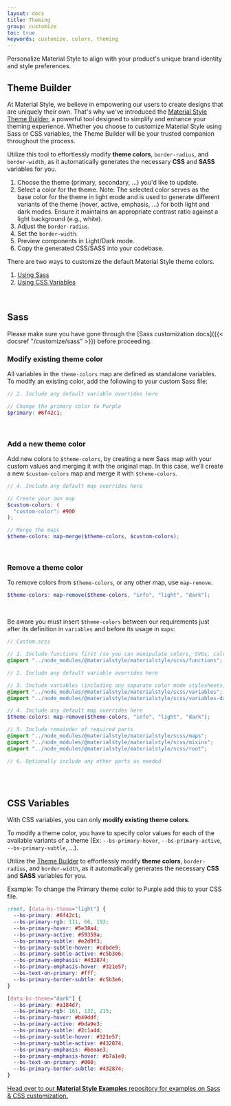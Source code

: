 ```yaml
---
layout: docs
title: Theming
group: customize
toc: true
keywords: customize, colors, theming
---
```


<p class="fs-4 ms-0 mb-4 page-description">
Personalize Material Style to align with your product's unique brand identity and style preferences.
</p>

## Theme Builder
At Material Style, we believe in empowering our users to create designs that are uniquely their own. That's why we've 
introduced the [Material Style Theme Builder](https://materialstyle.github.io/theme-builder), a powerful tool designed 
to simplify and enhance your theming experience. Whether you choose to customize Material Style using Sass or CSS 
variables, the Theme Builder will be your trusted companion throughout the process.

Utilize this tool to effortlessly modify **theme colors**, `border-radius`, and `border-width`, as it automatically 
generates the necessary **CSS** and **SASS** variables for you.

1. Choose the theme (primary, secondary, ...) you'd like to update.
2. Select a color for the theme.
   Note: The selected color serves as the base color for the theme in light mode and is used to generate different 
   variants of the theme (hover, active, emphasis, ...) for both light and dark modes. Ensure it maintains an 
   appropriate contrast ratio against a light background (e.g., white).
3. Adjust the `border-radius`.
4. Set the `border-width`.
5. Preview components in Light/Dark mode.
6. Copy the generated CSS/SASS into your codebase.

There are two ways to customize the default Material Style theme colors.
1. [Using Sass](#sass)
2. [Using CSS Variables](#css-variables)

<br>

## Sass
Please make sure you have gone through the [Sass customization docs]({{< docsref "/customize/sass" >}}) before proceeding.

### Modify existing theme color
All variables in the `theme-colors` map are defined as standalone variables. To modify an existing 
color, add the following to your custom Sass file:

```scss
// 2. Include any default variable overrides here

// Change the primary color to Purple
$primary: #6f42c1;
```
<br>

### Add a new theme color
Add new colors to `$theme-colors`, by creating a new Sass map with your custom values and merging 
it with the original map. In this case, we’ll create a new `$custom-colors` map and merge it with 
`$theme-colors`.

```scss
// 4. Include any default map overrides here

// Create your own map
$custom-colors: (
  "custom-color": #900
);

// Merge the maps
$theme-colors: map-merge($theme-colors, $custom-colors);
```
<br>

### Remove a theme color

To remove colors from `$theme-colors`, or any other map, use `map-remove`. 
```scss
$theme-colors: map-remove($theme-colors, "info", "light", "dark");
```
<br>

Be aware you must insert `$theme-colors` between our requirements just after its definition in 
`variables` and before its usage in `maps`:

```scss
// Custom.scss

// 1. Include functions first (so you can manipulate colors, SVGs, calc, etc)
@import "../node_modules/@materialstyle/materialstyle/scss/functions";

// 2. Include any default variable overrides here

// 3. Include variables (including any separate color mode stylesheets)
@import "../node_modules/@materialstyle/materialstyle/scss/variables";
@import "../node_modules/@materialstyle/materialstyle/scss/variables-dark";

// 4. Include any default map overrides here
$theme-colors: map-remove($theme-colors, "info", "light", "dark");

// 5. Include remainder of required parts
@import "../node_modules/@materialstyle/materialstyle/scss/maps";
@import "../node_modules/@materialstyle/materialstyle/scss/mixins";
@import "../node_modules/@materialstyle/materialstyle/scss/root";

// 6. Optionally include any other parts as needed
```

<br>
<br>

## CSS Variables

With CSS variables, you can only **modify existing theme colors**.

To modify a theme color, you have to specify color values for each of the available variants 
of a theme (Ex: `--bs-primary-hover`, `--bs-primary-active`, `--bs-primary-subtle`, ...).
 
Utilize the [Theme Builder](https://materialstyle.github.io/theme-builder) to effortlessly modify **theme colors**, 
`border-radius`, and `border-width`, as it automatically generates the necessary **CSS** and **SASS** variables for you.

Example: To change the Primary theme color to Purple add this to your CSS file.
```css
:root, [data-bs-theme="light"] {
  --bs-primary: #6f42c1;
  --bs-primary-rgb: 111, 66, 193;
  --bs-primary-hover: #5e38a4;
  --bs-primary-active: #59359a;
  --bs-primary-subtle: #e2d9f3;
  --bs-primary-subtle-hover: #cdbde9;
  --bs-primary-subtle-active: #c5b3e6;
  --bs-primary-emphasis: #432874;
  --bs-primary-emphasis-hover: #321e57;
  --bs-text-on-primary: #fff;
  --bs-primary-border-subtle: #c5b3e6;
}

[data-bs-theme="dark"] {
  --bs-primary: #a184d7;
  --bs-primary-rgb: 161, 132, 215;
  --bs-primary-hover: #b49ddf;
  --bs-primary-active: #bda9e3;
  --bs-primary-subtle: #2c1a4d;
  --bs-primary-subtle-hover: #321e57;
  --bs-primary-subtle-active: #432874;
  --bs-primary-emphasis: #beaae3;
  --bs-primary-emphasis-hover: #b7a1e0;
  --bs-text-on-primary: #000;
  --bs-primary-border-subtle: #432874;
}
```

<a target="_blank" href="https://github.com/materialstyle/materialstyle-examples" class="text-decoration-none text-dark">
  <div class="d-flex align-items-center callout primary my-4 rounded-3 overflow-hidden">
    <div class="d-flex align-items-center align-self-stretch callout-icon p-3 fs-4">
      <i class="bi bi-box-arrow-up-right"></i>
    </div>
    <div class="flex-grow-1 p-3 text-body">
      Head over to our <b>Material Style Examples</b> repository for examples on Sass & CSS customization.
    </div>
  </div>
</a>
